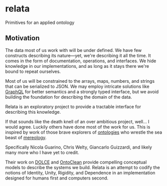# relata
Primitives for an applied ontology

## Motivation

The data most of us work with will be under defined. We have few constructs describing its nature—yet, we're describing it all the time. It comes in the form of documentation, operations, and interfaces. We hide knowledge in our implementations, and as long as it stays there we're bound to repeat ourselves.

Most of us will be constrained to the arrays, maps, numbers, and strings that can be serialized to JSON. We may employ intricate solutions like [GraphQL](http://graphql.org/docs/api-reference-type-system/) for better semantics and a strongly typed interface, but we avoid building the foundation for describing the domain of the data.

Relata is an exploratory project to provide a tractable interface for describing this knowledge.

If that sounds like the death knell of an over ambitious project, well… I would agree. Luckily others have done most of the work for us. This is inspired by work of those brave explorers of [ontologies](https://en.wikipedia.org/wiki/Upper_ontology) who wrestle the sea beast of [mereology](https://en.wikipedia.org/wiki/Mereology]).

Specifically Nicola Guarino, Chris Welty, Giancarlo Guizzardi, and likely many more who I have yet to credit.

Their work on [DOLCE](https://en.wikipedia.org/wiki/Descriptive_Ontology_for_Linguistic_and_Cognitive_Engineering) and [OntoClean](https://en.wikipedia.org/wiki/OntoClean) provide compelling conceptual models to describe the systems we build. Relata is an attempt to codify the notions of Identity, Unity, Rigidity, and Dependence in an implementation designed for humans first and computers second.
